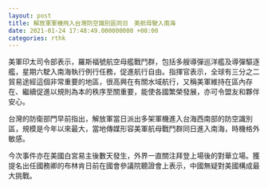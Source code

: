 ```yaml
---
layout: post
title: 解放軍軍機飛入台灣防空識別區同日　美航母駛入南海
date: 2021-01-24 17:48:49.000000000 +08:00
categories: rthk
---
```


美軍印太司令部表示，羅斯福號航空母艦戰鬥群，包括多艘導彈巡洋艦及導彈驅逐艦，星期六駛入南海執行例行任務，促進航行自由。指揮官表示，全球有三分之二貿易途經這個非常重要的地區，很高興在有關水域航行，又稱美軍維持在區內存在、繼續促進以規則為本的秩序至關重要，能使各國繁榮發展，亦可令盟友和夥伴安心。

台灣的防衛部門早前指出，解放軍當日派出多架軍機進入台海西南部的防空識別區，規模是今年以來最大，當地傳媒形容美軍航母戰鬥群同日進入南海，時機格外敏感。

今次事件亦在美國白宮易主後數天發生，外界一直關注拜登上場後的對華立場。獲提名出任國務卿的布林肯日前在國會參議院聽證會上表示，中國無疑對美國構成最大挑戰。
